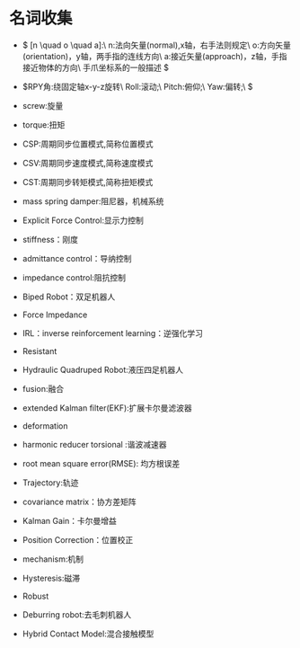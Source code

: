 # 名词收集

* $
[n \quad  o \quad a]:\\
 n:法向矢量(normal),x轴，右手法则规定\\
 o:方向矢量(orientation)，y轴，两手指的连线方向\\
 a:接近矢量(approach)，z轴，手指接近物体的方向\\
 手爪坐标系的一般描述
 $

* $RPY角:绕固定轴x-y-z旋转\\
  Roll:滚动;\\
  Pitch:俯仰;\\
  Yaw:偏转;\\
  $

* screw:旋量
* torque:扭矩
* CSP:周期同步位置模式,简称位置模式
* CSV:周期同步速度模式,简称速度模式
* CST:周期同步转矩模式,简称扭矩模式
* mass spring damper:阻尼器，机械系统
* Explicit Force Control:显示力控制
* stiffness：刚度
* admittance control：导纳控制
* impedance control:阻抗控制
* Biped Robot：双足机器人
* Force Impedance
* IRL：inverse reinforcement learning：逆强化学习
* Resistant
* Hydraulic Quadruped Robot:液压四足机器人
* fusion:融合
* extended Kalman filter(EKF):扩展卡尔曼滤波器
* deformation
* harmonic reducer torsional :谐波减速器
* root mean square error(RMSE): 均方根误差
* Trajectory:轨迹
* covariance matrix：协方差矩阵
* Kalman Gain：卡尔曼增益
* Position Correction：位置校正
* mechanism:机制
* Hysteresis:磁滞
* Robust
* Deburring robot:去毛刺机器人
* Hybrid Contact Model:混合接触模型